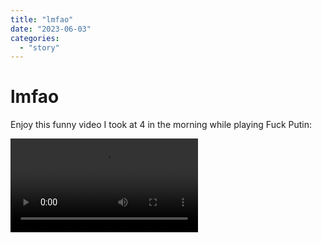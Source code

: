 ```yaml
---
title: "lmfao"
date: "2023-06-03"
categories: 
  - "story"
---
```


# lmfao

Enjoy this funny video I took at 4 in the morning while playing Fuck Putin:

![](../../../../images/2023/06/06-03-fuck-putin.mp4)